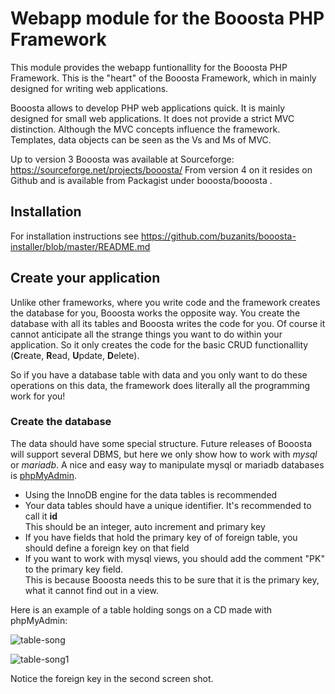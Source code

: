 # Webapp module for the Booosta PHP Framework

This module provides the webapp funtionallity for the Booosta PHP Framework. This is the "heart" of the
Booosta Framework, which in mainly designed for writing web applications.

Booosta allows to develop PHP web applications quick. It is mainly designed for small web applications.
It does not provide a strict MVC distinction. Although the MVC concepts influence the framework. Templates,
data objects can be seen as the Vs and Ms of MVC.

Up to version 3 Booosta was available at Sourceforge: https://sourceforge.net/projects/booosta/ From version
4 on it resides on Github and is available from Packagist under booosta/booosta .

## Installation

For installation instructions see https://github.com/buzanits/booosta-installer/blob/master/README.md

## Create your application

Unlike other frameworks, where you write code and the framework creates the database for you, Booosta works
the opposite way. You create the database with all its tables and Booosta writes the code for you. Of course
it cannot anticipate all the strange things you want to do within your application. So it only creates the
code for the basic CRUD functionallity (**C**reate, **R**ead, **U**pdate, **D**elete).

So if you have a database table with data and you only want to do these operations on this data, the framework
does literally all the programming work for you!

### Create the database

The data should have some special structure. Future releases of Booosta will support several DBMS, but here
we only show how to work with _mysql_ or _mariadb_. A nice and easy way to manipulate mysql or mariadb databases
is [phpMyAdmin](https://www.phpmyadmin.net).

* Using the InnoDB engine for the data tables is recommended
* Your data tables should have a unique identifier. It's recommended to call it **id**  
  This should be an integer, auto increment and primary key
* If you have fields that hold the primary key of of foreign table, you should define a foreign key on that field
* If you want to work with mysql views, you should add the comment "PK" to the primary key field.  
  This is because Booosta needs this to be sure that it is the primary key, what it cannot find out in a view.
  
Here is an example of a table holding songs on a CD made with phpMyAdmin:

![table-song](https://user-images.githubusercontent.com/9774538/168874874-579af4a9-15fb-49c5-8d6c-d6581a19a77c.png)

![table-song1](https://user-images.githubusercontent.com/9774538/168875028-0e397abb-b863-4fb8-85d2-8d600581f075.png)

Notice the foreign key in the second screen shot.



